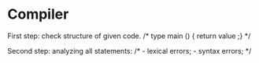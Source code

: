# Compiler

First step: check structure of given code. 
  /* type main () { return value ;} */
  
Second step: analyzing all statements:
   /* - lexical errors;
    - syntax errors; */
